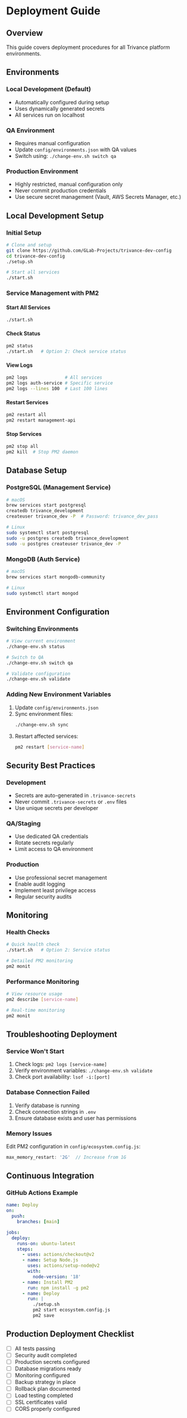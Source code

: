# Deployment Guide

## Overview

This guide covers deployment procedures for all Trivance platform environments.

## Environments

### Local Development (Default)
- Automatically configured during setup
- Uses dynamically generated secrets
- All services run on localhost

### QA Environment
- Requires manual configuration
- Update `config/environments.json` with QA values
- Switch using: `./change-env.sh switch qa`

### Production Environment
- Highly restricted, manual configuration only
- Never commit production credentials
- Use secure secret management (Vault, AWS Secrets Manager, etc.)

## Local Development Setup

### Initial Setup
```bash
# Clone and setup
git clone https://github.com/GLab-Projects/trivance-dev-config
cd trivance-dev-config
./setup.sh

# Start all services
./start.sh
```

### Service Management with PM2

#### Start All Services
```bash
./start.sh
```

#### Check Status
```bash
pm2 status
./start.sh   # Option 2: Check service status
```

#### View Logs
```bash
pm2 logs              # All services
pm2 logs auth-service # Specific service
pm2 logs --lines 100  # Last 100 lines
```

#### Restart Services
```bash
pm2 restart all
pm2 restart management-api
```

#### Stop Services
```bash
pm2 stop all
pm2 kill  # Stop PM2 daemon
```

## Database Setup

### PostgreSQL (Management Service)
```bash
# macOS
brew services start postgresql
createdb trivance_development
createuser trivance_dev -P  # Password: trivance_dev_pass

# Linux
sudo systemctl start postgresql
sudo -u postgres createdb trivance_development
sudo -u postgres createuser trivance_dev -P
```

### MongoDB (Auth Service)
```bash
# macOS
brew services start mongodb-community

# Linux
sudo systemctl start mongod
```

## Environment Configuration

### Switching Environments
```bash
# View current environment
./change-env.sh status

# Switch to QA
./change-env.sh switch qa

# Validate configuration
./change-env.sh validate
```

### Adding New Environment Variables
1. Update `config/environments.json`
2. Sync environment files:
   ```bash
   ./change-env.sh sync
   ```
3. Restart affected services:
   ```bash
   pm2 restart [service-name]
   ```

## Security Best Practices

### Development
- Secrets are auto-generated in `.trivance-secrets`
- Never commit `.trivance-secrets` or `.env` files
- Use unique secrets per developer

### QA/Staging
- Use dedicated QA credentials
- Rotate secrets regularly
- Limit access to QA environment

### Production
- Use professional secret management
- Enable audit logging
- Implement least privilege access
- Regular security audits

## Monitoring

### Health Checks
```bash
# Quick health check
./start.sh   # Option 2: Service status

# Detailed PM2 monitoring
pm2 monit
```

### Performance Monitoring
```bash
# View resource usage
pm2 describe [service-name]

# Real-time monitoring
pm2 monit
```

## Troubleshooting Deployment

### Service Won't Start
1. Check logs: `pm2 logs [service-name]`
2. Verify environment variables: `./change-env.sh validate`
3. Check port availability: `lsof -i:[port]`

### Database Connection Failed
1. Verify database is running
2. Check connection strings in `.env`
3. Ensure database exists and user has permissions

### Memory Issues
Edit PM2 configuration in `config/ecosystem.config.js`:
```javascript
max_memory_restart: '2G'  // Increase from 1G
```

## Continuous Integration

### GitHub Actions Example
```yaml
name: Deploy
on:
  push:
    branches: [main]

jobs:
  deploy:
    runs-on: ubuntu-latest
    steps:
      - uses: actions/checkout@v2
      - name: Setup Node.js
        uses: actions/setup-node@v2
        with:
          node-version: '18'
      - name: Install PM2
        run: npm install -g pm2
      - name: Deploy
        run: |
          ./setup.sh
          pm2 start ecosystem.config.js
          pm2 save
```

## Production Deployment Checklist

- [ ] All tests passing
- [ ] Security audit completed
- [ ] Production secrets configured
- [ ] Database migrations ready
- [ ] Monitoring configured
- [ ] Backup strategy in place
- [ ] Rollback plan documented
- [ ] Load testing completed
- [ ] SSL certificates valid
- [ ] CORS properly configured